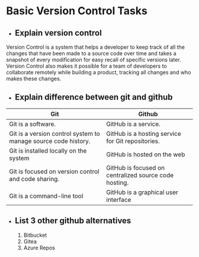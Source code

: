 # Basic Version Control Tasks

- ## Explain version control

Version Control is a system that helps a developer to keep track of all the changes that have been made to a source code over time and takes a snapshot of every modification for easy recall of specific versions later. Version Control also makes it possible for a team of developers to collaborate remotely while building a product, tracking all changes and who makes these changes.

- ## Explain difference between git and github

| Git                                                            | Github                                                |
| -------------------------------------------------------------- | ----------------------------------------------------- |
| Git is a software.                                             | GitHub is a service.                                  |
| Git is a version control system to manage source code history. | GitHub is a hosting service for Git repositories.     |
| Git is installed locally on the system                         | GitHub is hosted on the web                           |
| Git is focused on version control and code sharing.            | GitHub is focused on centralized source code hosting. |
| Git is a command-line tool                                     | GitHub is a graphical user interface                  |

- ## List 3 other github alternatives
  1. Bitbucket
  2. Gitea
  3. Azure Repos
